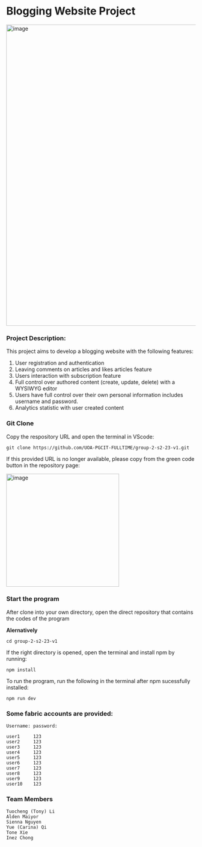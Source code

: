 <h1>Blogging Website Project</h1>


<img width="800" alt="image" src="https://github.com/UOA-PGCIT-FULLTIME/group-2-s2-23-v1/assets/130806678/0ee70232-e7a5-4296-a3f3-f2f32320eca3">


<h3>Project Description:</h3>

This project aims to develop a blogging website with the following features:

1. User registration and authentication
2. Leaving comments on articles and likes articles feature
3. Users interaction with subscription feature
4. Full control over authored content (create, update, delete) with a WYSIWYG editor
5. Users have full control over their own personal information includes username and password.
6. Analytics statistic with user created content

<h3>Git Clone</h3>

Copy the respository URL and open the terminal in VScode:

    git clone https://github.com/UOA-PGCIT-FULLTIME/group-2-s2-23-v1.git

If this provided URL is no longer available, please copy from the green code button in the repository page:

<img width="300" alt="image" src="https://github.com/UOA-PGCIT-FULLTIME/group-2-s2-23-v1/assets/130806678/faa97b24-696c-44ac-9d88-64dd32b835d3">

<h3>Start the program</h3>

After clone into your own directory, open the direct repository that contains the codes of the program

**Alernatively**

    cd group-2-s2-23-v1

If the right directory is opened, open the terminal and install npm by running:

    npm install

To run the program, run the following in the terminal after npm sucessfully installed:

    npm run dev

<h3>Some fabric accounts are provided:</h3>

    Username: password:
    
    user1     123
    user2     123
    user3     123
    user4     123
    user5     123
    user6     123
    user7     123
    user8     123
    user9     123
    user10    123

<h3>Team Members</h3>

    Tuocheng (Tony) Li
    Alden Maiyor
    Sienna Nguyen
    Yue (Carina) Qi
    Tone Xie
    Inez Chong


    


